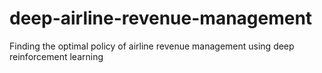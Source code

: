 # deep-airline-revenue-management
Finding the optimal policy of airline revenue management using deep reinforcement learning

